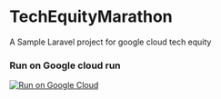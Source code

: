 # TechEquityMarathon
A Sample Laravel project  for google cloud tech equity
### Run on Google cloud run

[![Run on Google Cloud](https://storage.googleapis.com/cloudrun/button.svg)](https://console.cloud.google.com/cloudshell/editor?shellonly=true&cloudshell_image=gcr.io/cloudrun/button&cloudshell_git_repo=https://github.com/Gharla2Sami/Laravel-techEquity.git)
